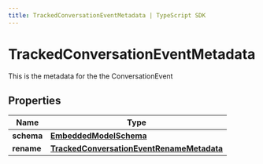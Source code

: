 ```yaml
---
title: TrackedConversationEventMetadata | TypeScript SDK
---
```



# TrackedConversationEventMetadata

This is the metadata for the the ConversationEvent

## Properties

Name | Type
------------ | -------------
**schema** | [**EmbeddedModelSchema**](EmbeddedModelSchema)
**rename** | [**TrackedConversationEventRenameMetadata**](TrackedConversationEventRenameMetadata)


